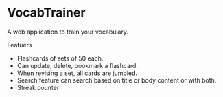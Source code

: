 # VocabTrainer
A web application to train your vocabulary.

Featuers
- Flashcards of sets of 50 each.
- Can update, delete, bookmark a flashcard.
- When revising a set, all cards are jumbled.
- Search feature can search based on title or body content or with both.
- Streak counter
